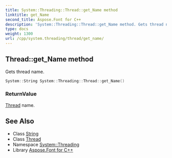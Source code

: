 ```yaml
---
title: System::Threading::Thread::get_Name method
linktitle: get_Name
second_title: Aspose.Font for C++
description: 'System::Threading::Thread::get_Name method. Gets thread name in C++.'
type: docs
weight: 1300
url: /cpp/system.threading/thread/get_name/
---
```

## Thread::get_Name method


Gets thread name.

```cpp
System::String System::Threading::Thread::get_Name()
```


### ReturnValue

[Thread](../) name.

## See Also

* Class [String](../../../system/string/)
* Class [Thread](../)
* Namespace [System::Threading](../../)
* Library [Aspose.Font for C++](../../../)
